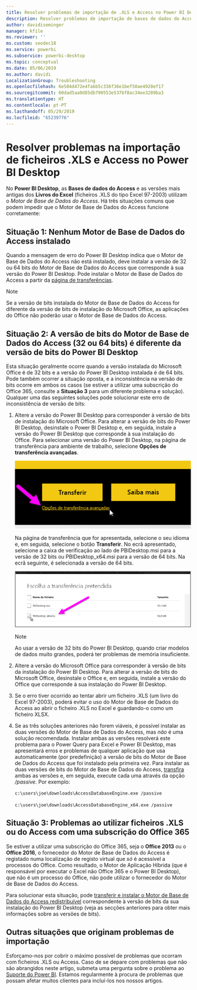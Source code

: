 ```yaml
---
title: Resolver problemas de importação de .XLS e Access no Power BI Desktop
description: Resolver problemas de importação de bases de dados do Access e folhas de cálculo .XLS no Power BI Desktop e Power Query
author: davidiseminger
manager: kfile
ms.reviewer: ''
ms.custom: seodec18
ms.service: powerbi
ms.subservice: powerbi-desktop
ms.topic: conceptual
ms.date: 05/06/2019
ms.author: davidi
LocalizationGroup: Troubleshooting
ms.openlocfilehash: 6e504d472e4fabb5c336f36e1bef50ae4920ef17
ms.sourcegitcommit: 60dad5aa0d85db790553e537bf8ac34ee3289ba3
ms.translationtype: HT
ms.contentlocale: pt-PT
ms.lasthandoff: 05/29/2019
ms.locfileid: "65239776"
---
```

# <a name="resolve-issues-importing-access-and-xls-files-in-power-bi-desktop"></a>Resolver problemas na importação de ficheiros .XLS e Access no Power BI Desktop
No **Power BI Desktop**, as **Bases de dados do Access** e as versões mais antigas dos **Livros do Excel** (ficheiros .XLS do tipo Excel 97-2003) utilizam o *Motor de Base de Dados do Access*. Há três situações comuns que podem impedir que o Motor de Base de Dados do Access funcione corretamente:

## <a name="situation-1-no-access-database-engine-installed"></a>Situação 1: Nenhum Motor de Base de Dados do Access instalado
Quando a mensagem de erro do Power BI Desktop indica que o Motor de Base de Dados do Access não está instalado, deve instalar a versão de 32 ou 64 bits do Motor de Base de Dados do Access que corresponde à sua versão do Power BI Desktop. Pode instalar o Motor de Base de Dados do Access a partir da [página de transferências](http://www.microsoft.com/download/details.aspx?id=13255).

>[!NOTE]
>Se a versão de bits instalada do Motor de Base de Dados do Access for diferente da versão de bits de instalação do Microsoft Office, as aplicações do Office não poderão usar o Motor de Base de Dados do Access.

## <a name="situation-2-the-access-database-engine-bit-version-32-bit-or-64-bit-is-different-from-your-power-bi-desktop-bit-version"></a>Situação 2: A versão de bits do Motor de Base de Dados do Access (32 ou 64 bits) é diferente da versão de bits do Power BI Desktop
Esta situação geralmente ocorre quando a versão instalada do Microsoft Office é de 32 bits e a versão do Power BI Desktop instalada é de 64 bits. Pode também ocorrer a situação oposta, e a inconsistência na versão de bits ocorre em ambos os casos (se estiver a utilizar uma subscrição do Office 365, consulte a **Situação 3** para um diferente problema e solução). Qualquer uma das seguintes soluções pode solucionar este erro de inconsistência de versão de bits:

1. Altere a versão do Power BI Desktop para corresponder à versão de bits de instalação do Microsoft Office. Para alterar a versão de bits do Power BI Desktop, desinstale o Power BI Desktop e, em seguida, instale a versão do Power BI Desktop que corresponde à sua instalação do Office. Para selecionar uma versão do Power BI Desktop, na página de transferência para ambiente de trabalho, selecione **Opções de transferência avançadas**.
   
   ![](media/desktop-access-database-errors/desktop-access-errors-1.png)
   
   Na página de transferência que for apresentada, selecione o seu idioma e, em seguida, selecione o botão **Transferir**. No ecrã apresentado, selecione a caixa de verificação ao lado de PBIDesktop.msi para a versão de 32 bits ou PBIDesktop_x64.msi para a versão de 64 bits. Na ecrã seguinte, é selecionada a versão de 64 bits.
   
   ![](media/desktop-access-database-errors/desktop-access-errors-2.png)
   
   >[!NOTE]
   >Ao usar a versão de 32 bits do Power BI Desktop, quando criar modelos de dados muito grandes, poderá ter problemas de memória insuficiente.
2. Altere a versão do Microsoft Office para corresponder à versão de bits da instalação do Power BI Desktop. Para alterar a versão de bits do Microsoft Office, desinstale o Office e, em seguida, instale a versão do Office que corresponde à sua instalação do Power BI Desktop.
3. Se o erro tiver ocorrido ao tentar abrir um ficheiro .XLS (um livro do Excel 97-2003), poderá evitar o uso do Motor de Base de Dados do Access ao abrir o ficheiro .XLS no Excel e guardando-o como um ficheiro XLSX.
4. Se as três soluções anteriores não forem viáveis, é possível instalar as duas versões do Motor de Base de Dados do Access, mas *não* é uma solução recomendada. Instalar ambas as versões resolverá este problema para o Power Query para Excel e Power BI Desktop, mas apresentará erros e problemas de qualquer aplicação que usa automaticamente (por predefinição) a versão de bits do Motor de Base de Dados do Access que foi instalado pela primeira vez. Para instalar as duas versões de bits do Motor de Base de Dados do Access, [transfira](http://www.microsoft.com/download/details.aspx?id=13255) ambas as versões e, em seguida, execute cada uma através da opção */passive*. Por exemplo:
   
       c:\users\joe\downloads\AccessDatabaseEngine.exe /passive
   
       c:\users\joe\downloads\AccessDatabaseEngine_x64.exe /passive

## <a name="situation-3-trouble-using-access-or-xls-files-with-an-office-365-subscription"></a>Situação 3: Problemas ao utilizar ficheiros .XLS ou do Access com uma subscrição do Office 365
Se estiver a utilizar uma subscrição do Office 365, seja o **Office 2013** ou o **Office 2016**, o fornecedor do Motor de Base de Dados do Access é registado numa localização de registo virtual que *só* é acessível a processos do Office. Como resultado, o Motor de Aplicação Híbrida (que é responsável por executar o Excel não Office 365 e o Power BI Desktop), que não é um processo do Office, não pode utilizar o fornecedor do Motor de Base de Dados do Access.

Para solucionar esta situação, pode [transferir e instalar o Motor de Base de Dados do Access redistribuível](http://www.microsoft.com/download/details.aspx?id=13255) correspondente à versão de bits da sua instalação do Power BI Desktop (veja as secções anteriores para obter mais informações sobre as versões de bits).

## <a name="other-situations-that-cause-import-issues"></a>Outras situações que originam problemas de importação
Esforçamo-nos por cobrir o máximo possível de problemas que ocorram com ficheiros .XLS ou Access. Caso de se depare com problemas que não são abrangidos neste artigo, submeta uma pergunta sobre o problema ao [Suporte do Power BI](https://powerbi.microsoft.com/support/). Estamos regularmente à procura de problemas que possam afetar muitos clientes para incluí-los nos nossos artigos.

